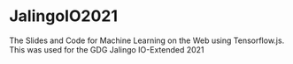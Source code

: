 # JalingoIO2021
The Slides and Code for Machine Learning on the Web using Tensorflow.js. This was used for the GDG Jalingo IO-Extended 2021

